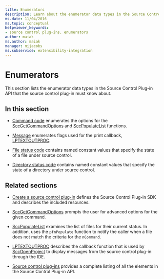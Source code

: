```yaml
---
title: Enumerators
description: Learn about the enumerator data types in the Source Control Plug-in API including Command code, Message, File status code, and Directory status code.
ms.date: 11/04/2016
ms.topic: conceptual
helpviewer_keywords:
- source control plug-ins, enumerators
author: maiak
ms.author: maiak
manager: mijacobs
ms.subservice: extensibility-integration
---
```

# Enumerators

This section lists the enumerator data types in the Source Control Plug-in API that the source control plug-in must know about.

## In this section

- [Command code](../extensibility/command-code-enumerator.md) enumerates the options for the [SccGetCommandOptions](../extensibility/sccgetcommandoptions-function.md) and [SccPopulateList](../extensibility/sccpopulatelist-function.md) functions.

- [Message](../extensibility/message-enumerator.md) enumerates flags used for the print callback, [LPTEXTOUTPROC](../extensibility/lptextoutproc.md).

- [File status code](../extensibility/file-status-code-enumerator.md) contains named constant values that specify the state of a file under source control.

- [Directory status code](../extensibility/directory-status-code-enumerator.md) contains named constant values that specify the state of a directory under source control.

## Related sections

- [Create a source control plug-in](../extensibility/internals/creating-a-source-control-plug-in.md) defines the Source Control Plug-in SDK and describes the included resources.

- [SccGetCommandOptions](../extensibility/sccgetcommandoptions-function.md) prompts the user for advanced options for the given command.

- [SccPopulateList](../extensibility/sccpopulatelist-function.md) examines the list of files for their current status. In addition, uses the `pfnPopulate` function to notify the caller when a file does not match the criteria for the `nCommand`.

- [LPTEXTOUTPROC](../extensibility/lptextoutproc.md) describes the callback function that is used by [SccOpenProject](../extensibility/sccopenproject-function.md) to display messages from the source control plug-in through the IDE.

- [Source control plug-ins](../extensibility/source-control-plug-ins.md) provides a complete listing of all the elements in the Source Control Plug-in API.
